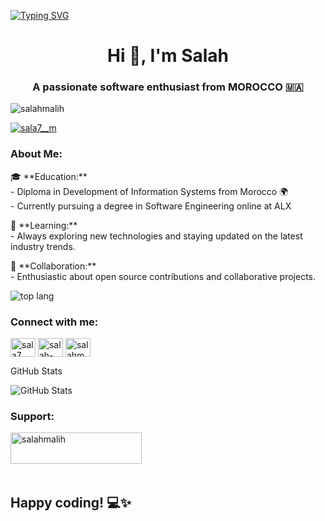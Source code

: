 <a href="https://git.io/typing-svg"><img src="https://readme-typing-svg.demolab.com?font=Fira+Code&pause=1000&random=false&width=435&lines=%F0%9F%91%8B+Hello+World!+I'm+Salah+Malih;%F0%9F%8C%8D+Welcome+to+my+coding+corner!;I+believe+in+learning+through+doing%F0%9F%92%BB" alt="Typing SVG" /></a>
<h1 align="center">Hi 👋, I'm Salah</h1>
<h3 align="center">A passionate software enthusiast from MOROCCO 🇲🇦</h3>

<p align="left"> <img src="https://komarev.com/ghpvc/?username=salahmalih&label=Profile%20views&color=0e75b6&style=flat" alt="salahmalih" /> </p>

<p align="left"> <a href="https://twitter.com/sala7__m" target="blank"><img src="https://img.shields.io/twitter/follow/sala7__m?logo=twitter&style=for-the-badge" alt="sala7__m" /></a> </p>

<h3 align="left">About Me:</h3>
<p>🎓 **Education:**<br>
- Diploma in Development of Information Systems from Morocco 🌍<br>
- Currently pursuing a degree in Software Engineering online at ALX
</p>
<p>🌱 **Learning:**<br>
- Always exploring new technologies and staying updated on the latest industry trends.
</p>
<p>🤝 **Collaboration:**<br>
- Enthusiastic about open source contributions and collaborative projects.
</p>
<img src+"https://github-readme-stats.vercel.app/api/top-langs/?username=salahmalih&hide_progress=true" alt="top lang">
<h3 align="left">Connect with me:</h3>
<p align="left">
<a href="https://twitter.com/sala7__m" target="blank"><img align="center" src="https://raw.githubusercontent.com/rahuldkjain/github-profile-readme-generator/master/src/images/icons/Social/twitter.svg" alt="sala7__m" height="30" width="40" /></a>
<a href="https://linkedin.com/in/salah-malih" target="blank"><img align="center" src="https://raw.githubusercontent.com/rahuldkjain/github-profile-readme-generator/master/src/images/icons/Social/linked-in-alt.svg" alt="salah-malih" height="30" width="40" /></a>
<a href="https://www.leetcode.com/salahmalih" target="blank"><img align="center" src="https://raw.githubusercontent.com/rahuldkjain/github-profile-readme-generator/master/src/images/icons/Social/leet-code.svg" alt="salahmalih" height="30" width="40" /></a>
</p>
<p>GitHub Stats</p><img src="https://github-readme-stats.vercel.app/api?username=salahmalih&show_icons=true&theme=dark" alt="GitHub Stats" />
<h3 align="left">Support:</h3>
<p><a href="https://www.buymeacoffee.com/salahmalih"> <img align="left" src="https://cdn.buymeacoffee.com/buttons/v2/default-yellow.png" height="50" width="210" alt="salahmalih" /></a></p><br><br>
<br><br>
<h2>Happy coding! 💻✨</h2>
